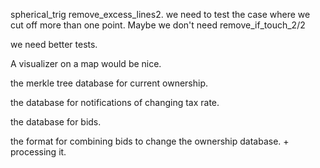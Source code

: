 spherical_trig remove_excess_lines2.
we need to test the case where we cut off more than one point. Maybe we don't need remove_if_touch_2/2


we need better tests.

A visualizer on a map would be nice.

the merkle tree database for current ownership.

the database for notifications of changing tax rate.

the database for bids.

the format for combining bids to change the ownership database. + processing it.